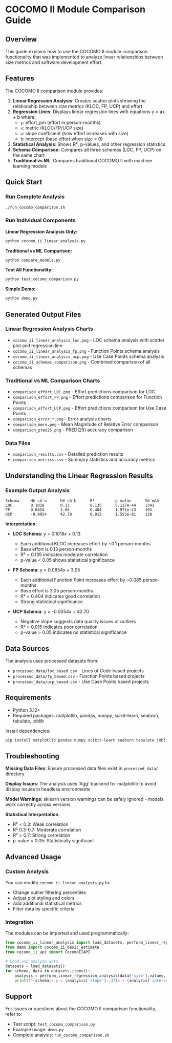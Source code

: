 # COCOMO II Module Comparison Guide

## Overview

This guide explains how to use the COCOMO II module comparison functionality that was implemented to analyze linear relationships between size metrics and software development effort.

## Features

The COCOMO II comparison module provides:

1. **Linear Regression Analysis**: Creates scatter plots showing the relationship between size metrics (KLOC, FP, UCP) and effort
2. **Regression Lines**: Displays linear regression lines with equations y = ax + b where:
   - `y`: effort_pm (effort in person-months)
   - `x`: metric (KLOC/FP/UCP size)
   - `a`: slope coefficient (how effort increases with size)
   - `b`: intercept (base effort when size = 0)
3. **Statistical Analysis**: Shows R², p-values, and other regression statistics
4. **Schema Comparison**: Compares all three schemas (LOC, FP, UCP) on the same chart
5. **Traditional vs ML**: Compares traditional COCOMO II with machine learning models

## Quick Start

### Run Complete Analysis
```bash
./run_cocomo_comparison.sh
```

### Run Individual Components

**Linear Regression Analysis Only:**
```bash
python cocomo_ii_linear_analysis.py
```

**Traditional vs ML Comparison:**
```bash
python compare_models.py
```

**Test All Functionality:**
```bash
python test_cocomo_comparison.py
```

**Simple Demo:**
```bash
python demo.py
```

## Generated Output Files

### Linear Regression Analysis Charts
- `cocomo_ii_linear_analysis_loc.png` - LOC schema analysis with scatter plot and regression line
- `cocomo_ii_linear_analysis_fp.png` - Function Points schema analysis  
- `cocomo_ii_linear_analysis_ucp.png` - Use Case Points schema analysis
- `cocomo_ii_schemas_comparison.png` - Combined comparison of all schemas

### Traditional vs ML Comparison Charts  
- `comparison_effort_LOC.png` - Effort predictions comparison for LOC
- `comparison_effort_FP.png` - Effort predictions comparison for Function Points
- `comparison_effort_UCP.png` - Effort predictions comparison for Use Case Points
- `comparison_error_*.png` - Error analysis charts
- `comparison_mmre.png` - Mean Magnitude of Relative Error comparison
- `comparison_pred25.png` - PRED(25) accuracy comparison

### Data Files
- `comparison_results.csv` - Detailed prediction results
- `comparison_metrics.csv` - Summary statistics and accuracy metrics

## Understanding the Linear Regression Results

### Example Output Analysis

```
Schema     Hệ số a      Hệ số b      R²         p-value      Số mẫu    
LOC        0.1018       0.13         0.135      5.117e-44    1341      
FP         0.0854       3.05         0.404      1.971e-23    195       
UCP        -0.0054      42.70        0.015      1.553e-01    138       
```

**Interpretation:**

- **LOC Schema**: y = 0.1018x + 0.13
  - Each additional KLOC increases effort by ~0.1 person-months
  - Base effort is 0.13 person-months
  - R² = 0.135 indicates moderate correlation
  - p-value < 0.05 shows statistical significance

- **FP Schema**: y = 0.0854x + 3.05  
  - Each additional Function Point increases effort by ~0.085 person-months
  - Base effort is 3.05 person-months
  - R² = 0.404 indicates good correlation
  - Strong statistical significance

- **UCP Schema**: y = -0.0054x + 42.70
  - Negative slope suggests data quality issues or outliers
  - R² = 0.015 indicates poor correlation
  - p-value > 0.05 indicates no statistical significance

## Data Sources

The analysis uses processed datasets from:
- `processed_data/loc_based.csv` - Lines of Code based projects
- `processed_data/fp_based.csv` - Function Points based projects  
- `processed_data/ucp_based.csv` - Use Case Points based projects

## Requirements

- Python 3.12+
- Required packages: matplotlib, pandas, numpy, scikit-learn, seaborn, tabulate, joblib

Install dependencies:
```bash
pip install matplotlib pandas numpy scikit-learn seaborn tabulate joblib
```

## Troubleshooting

**Missing Data Files**: Ensure processed data files exist in `processed_data/` directory

**Display Issues**: The analysis uses 'Agg' backend for matplotlib to avoid display issues in headless environments

**Model Warnings**: sklearn version warnings can be safely ignored - models work correctly across versions

**Statistical Interpretation**: 
- R² < 0.3: Weak correlation
- R² 0.3-0.7: Moderate correlation  
- R² > 0.7: Strong correlation
- p-value < 0.05: Statistically significant

## Advanced Usage

### Custom Analysis
You can modify `cocomo_ii_linear_analysis.py` to:
- Change outlier filtering percentiles
- Adjust plot styling and colors
- Add additional statistical metrics
- Filter data by specific criteria

### Integration
The modules can be imported and used programmatically:

```python
from cocomo_ii_linear_analysis import load_datasets, perform_linear_regression_analysis
from demo import cocomo_ii_basic_estimate
from cocomo_ii_api import CocomoIIAPI

# Load and analyze data
datasets = load_datasets()
for schema, data in datasets.items():
    analysis = perform_linear_regression_analysis(data['size'].values, data['effort_pm'].values)
    print(f"{schema}: y = {analysis['slope']:.3f}x + {analysis['intercept']:.3f}")
```

## Support

For issues or questions about the COCOMO II comparison functionality, refer to:
- Test script: `test_cocomo_comparison.py`
- Example usage: `demo.py`
- Complete analysis: `run_cocomo_comparison.sh`
